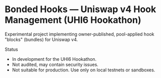 # Bonded Hooks — Uniswap v4 Hook Management (UHI6 Hookathon)

Experimental project implementing owner-published, pool-applied hook "blocks" (bundles) for Uniswap v4.


Status

- In development for the UHI6 Hookathon.
- Not audited, may contain security issues.
- Not suitable for production. Use only on local testnets or sandboxes.

